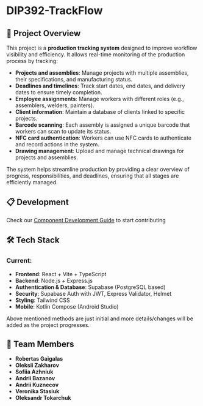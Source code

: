 # **DIP392-TrackFlow**  

## 📌 Project Overview  
This project is a **production tracking system** designed to improve workflow visibility and efficiency. It allows real-time monitoring of the production process by tracking:  
- **Projects and assemblies**: Manage projects with multiple assemblies, their specifications, and manufacturing status.
- **Deadlines and timelines**: Track start dates, end dates, and delivery dates to ensure timely completion.
- **Employee assignments**: Manage workers with different roles (e.g., assemblers, welders, painters).
- **Client information**: Maintain a database of clients linked to specific projects.
- **Barcode scanning**: Each assembly is assigned a unique barcode that workers can scan to update its status.
- **NFC card authentication**: Workers can use NFC cards to authenticate and record actions in the system.
- **Drawing management**: Upload and manage technical drawings for projects and assemblies.

The system helps streamline production by providing a clear overview of progress, responsibilities, and deadlines, ensuring that all stages are efficiently managed.  

## 📋 Development
Check our [Component Development Guide](Collaboration.md) to start contributing

## 🛠 Tech Stack
### Current:
* **Frontend**: React + Vite + TypeScript
* **Backend**: Node.js + Express.js
* **Authentication & Database**: Supabase (PostgreSQL based)
* **Security**: Supabase Auth with JWT, Express Validator, Helmet
* **Styling**: Tailwind CSS
* **Mobile**: Kotlin Compose (Android Studio)



Above mentioned methods are just initial and more details/changes will be added as the project progresses.

## 👥 Team Members  
- **Robertas Gaigalas**  
- **Oleksii Zakharov**  
- **Sofiia Azhniuk**  
- **Andrii Bazanov**  
- **Andrii Kuznecov**  
- **Veronika Stasiuk**  
- **Oleksandr Tokarchuk**  




